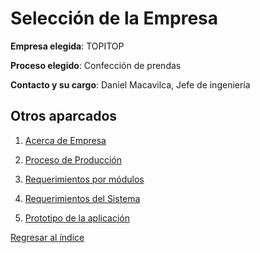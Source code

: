 # Selección de la Empresa

**Empresa elegida**: TOPITOP

**Proceso elegido**: Confección de prendas

**Contacto y su cargo**: Daniel Macavilca, Jefe de ingeniería

## Otros aparcados

1. [Acerca de Empresa](AcercaEmpresa.md)

2. [Proceso de Producción](procesodeproduccion.md)
   
3. [Requerimientos por módulos](Requerimientos%20por%20módulos/requerimientos%20de%20calidad.md)
   
4. [Requerimientos del Sistema](Requerimientos.md)

5. [Prototipo de la aplicación](../prototipo.md)


[Regresar al índice](../README.md)
